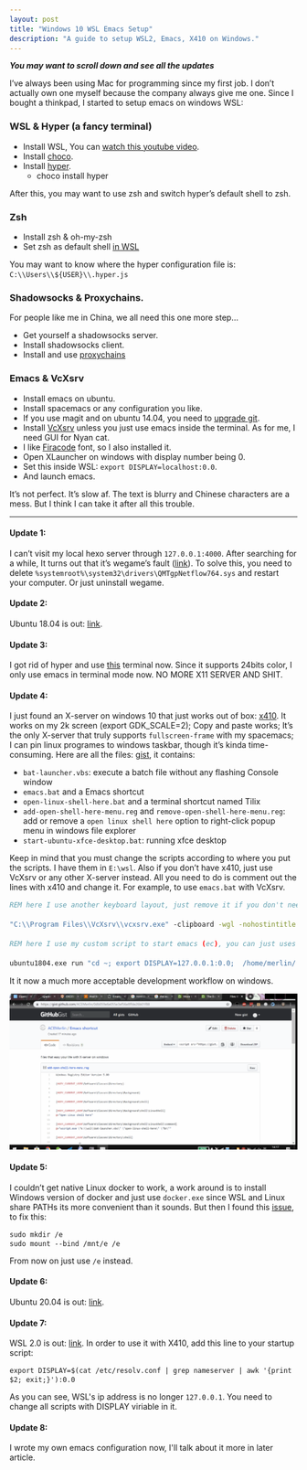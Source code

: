 ```yaml
---
layout: post
title: "Windows 10 WSL Emacs Setup"
description: "A guide to setup WSL2, Emacs, X410 on Windows."
---
```


***You may want to scroll down and see all the updates***

I’ve always been using Mac for programming since my first job. I don’t actually own one myself because the company always give me one. Since I bought a thinkpad, I started to setup emacs on windows WSL:

### WSL & Hyper (a fancy terminal)

* Install WSL, You can [watch this youtube video](https://www.youtube.com/watch?v=Cvrqmq9A3tA).
* Install [choco](https://chocolatey.org/install#install-with-cmdexe).
* Install [hyper](https://github.com/zeit/hyper).
  - choco install hyper
    
After this, you may want to use zsh and switch hyper’s default shell to zsh.

### Zsh

* Install zsh & oh-my-zsh
* Set zsh as default shell [in WSL](https://medium.com/@vinhpz/set-and-use-zsh-as-default-shell-in-wsl-on-windows-10-the-right-way-4f30ed9592dc)

You may want to know where the hyper configuration file is: `C:\\Users\\${USER}\\.hyper.js`

### Shadowsocks & Proxychains.

For people like me in China, we all need this one more step…

* Get yourself a shadowsocks server.
* Install shadowsocks client.
* Install and use [proxychains](https://github.com/shadowsocks/shadowsocks/wiki/Using-Shadowsocks-with-Command-Line-Tools)

### Emacs & VcXsrv

* Install emacs on ubuntu.
* Install spacemacs or any configuration you like.
* If you use magit and on ubuntu 14.04, you need to [upgrade git](https://askubuntu.com/questions/579589/upgrade-git-version-on-ubuntu-14-04).
* Install [VcXsrv](https://sourceforge.net/projects/vcxsrv) unless you just use emacs inside the terminal. As for me, I need GUI for Nyan cat.
* I like [Firacode](https://github.com/tonsky/FiraCode/wiki/Linux-instructions) font, so I also installed it.
* Open XLauncher on windows with display number being 0.
* Set this inside WSL: `export DISPLAY=localhost:0.0`.
* And launch emacs.

It’s not perfect. It’s slow af. The text is blurry and Chinese characters are a mess. But I think I can take it after all this trouble.

---

#### Update 1:

I can’t visit my local hexo server through `127.0.0.1:4000`. After searching for a while, It turns out that it’s wegame’s fault ([link](https://github.com/Microsoft/WSL/issues/1554)). To solve this, you need to delete `%systemroot%\system32\drivers\QMTgpNetflow764.sys` and restart your computer. Or just uninstall wegame.

#### Update 2:

Ubuntu 18.04 is out: [link](https://www.microsoft.com/en-us/store/p/ubuntu-1804/9n9tngvndl3q).

#### Update 3:

I got rid of hyper and use [this](https://github.com/goreliu/wsl-terminal) terminal now. Since it supports 24bits color, I only use emacs in terminal mode now. NO MORE X11 SERVER AND SHIT.

#### Update 4:

I just found an X-server on windows 10 that just works out of box: [x410](https://www.microsoft.com/en-us/p/x410/9nlp712zmn9q). It works on my 2k screen (export GDK\_SCALE=2); Copy and paste works; It’s the only X-server that truly supports `fullscreen-frame` with my spacemacs; I can pin linux programes to windows taskbar, though it’s kinda time-consuming. Here are all the files: [gist](https://gist.github.com/ACEMerlin/0db059e6e055e3ef56e8ffde26b01f88), it contains:

* `bat-launcher.vbs`: execute a batch file without any flashing Console window
* `emacs.bat` and a Emacs shortcut
* `open-linux-shell-here.bat` and a terminal shortcut named Tilix
* `add-open-shell-here-menu.reg` and `remove-open-shell-here-menu.reg`: add or remove a `open linux shell here` option to right-click popup menu in windows file explorer
* `start-ubuntu-xfce-desktop.bat`: running xfce desktop

Keep in mind that you must change the scripts according to where you put the scripts. I have them in `E:\wsl`. Also if you don’t have x410, just use VcXsrv or any other X-server instead. All you need to do is comment out the lines with x410 and change it. For example, to use `emacs.bat` with VcXsrv.

```bat
REM here I use another keyboard layout, just remove it if you don't need it.

"C:\\Program Files\\VcXsrv\\vcxsrv.exe" -clipboard -wgl -nohostintitle -silent-dup-error -multiwindow -xkblayout us -xkbvariant dvorak

REM here I use my custom script to start emacs (ec), you can just uses emacs instead.

ubuntu1804.exe run "cd ~; export DISPLAY=127.0.0.1:0.0;  /home/merlin/.spacemacs.d/script/ec"
```

It it now a much more acceptable development workflow on windows.

![WSL emacs workflow screenshot](/assets/images/emacs-workflow.gif)

#### Update 5:

I couldn’t get native Linux docker to work, a work around is to install Windows version of docker and just use `docker.exe` since WSL and Linux share PATHs its more convenient than it sounds. But then I found this [issue](https://github.com/Microsoft/WSL/issues/1854), to fix this:

```
sudo mkdir /e
sudo mount --bind /mnt/e /e
```
From now on just use `/e` instead.

#### Update 6:

Ubuntu 20.04 is out: [link](https://www.microsoft.com/en-us/p/ubuntu-2004-lts/9n6svws3rx71).

#### Update 7:

WSL 2.0 is out: [link](https://docs.microsoft.com/en-us/windows/wsl/install-win10). In order to use it with X410, add this line to your startup script:

```
export DISPLAY=$(cat /etc/resolv.conf | grep nameserver | awk '{print $2; exit;}'):0.0
```

As you can see, WSL's ip address is no longer `127.0.0.1`. You need to change all scripts with DISPLAY viriable in it.

#### Update 8:

I wrote my own emacs configuration now, I'll talk about it more in later article.